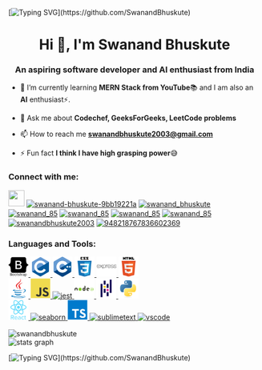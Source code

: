 [![Typing SVG](https://readme-typing-svg.herokuapp.com/?font=Righteous&color=FFA600&size=60&center=true&vCenter=true&width=900&height=100&lines=Hello+%F0%9F%91%8B+My+Name+is+Swanand.;👨‍💻Aspiring+Software+Engineer.;Feel+Free+to+Get+in+Touch.+%F0%9F%98%84;)](https://github.com/SwanandBhuskute)

<h1 align="center">Hi 👋, I'm Swanand Bhuskute</h1>
<h3 align="center">An aspiring software developer and AI enthusiast from India</h3>

- 🌱 I’m currently learning **MERN Stack from YouTube**📚 and I am also an **AI** enthusiast⚡.

- 💬 Ask me about **Codechef, GeeksForGeeks, LeetCode problems**

- 📫 How to reach me **swanandbhuskute2003@gmail.com**

- ⚡ Fun fact **I think I have high grasping power**😅

<h3 align="left">Connect with me:</h3>
<p align="left">
<a href="https://twitter.com/bhuskuteswanand" target="blank"><img src="https://raw.githubusercontent.com/danielcranney/readme-generator/main/public/icons/socials/twitter.svg" width="32" height="32" /></a>
<a href="https://linkedin.com/in/swanand-bhuskute-9bb19221a" target="blank"><img align="center" src="https://raw.githubusercontent.com/rahuldkjain/github-profile-readme-generator/master/src/images/icons/Social/linked-in-alt.svg" alt="swanand-bhuskute-9bb19221a" height="30" width="40" /></a>
<a href="https://instagram.com/swanand_bhuskute" target="blank"><img align="center" src="https://raw.githubusercontent.com/rahuldkjain/github-profile-readme-generator/master/src/images/icons/Social/instagram.svg" alt="swanand_bhuskute" height="30" width="40" /></a>
<a href="https://www.codechef.com/users/swanand_85" target="blank"><img align="center" src="https://cdn.jsdelivr.net/npm/simple-icons@3.1.0/icons/codechef.svg" alt="swanand_85" height="30" width="40" /></a>
<a href="https://www.hackerrank.com/swanand_85" target="blank"><img align="center" src="https://raw.githubusercontent.com/rahuldkjain/github-profile-readme-generator/master/src/images/icons/Social/hackerrank.svg" alt="swanand_85" height="30" width="40" /></a>
<a href="https://codeforces.com/profile/swanand_85" target="blank"><img align="center" src="https://raw.githubusercontent.com/rahuldkjain/github-profile-readme-generator/master/src/images/icons/Social/codeforces.svg" alt="swanand_85" height="30" width="40" /></a>
<a href="https://www.leetcode.com/swanand_85" target="blank"><img align="center" src="https://raw.githubusercontent.com/rahuldkjain/github-profile-readme-generator/master/src/images/icons/Social/leet-code.svg" alt="swanand_85" height="30" width="40" /></a>
<a href="https://auth.geeksforgeeks.org/user/swanandbhuskute2003" target="blank"><img align="center" src="https://raw.githubusercontent.com/rahuldkjain/github-profile-readme-generator/master/src/images/icons/Social/geeks-for-geeks.svg" alt="swanandbhuskute2003" height="30" width="40" /></a>
<a href="https://discord.gg/948218767836602369" target="blank"><img align="center" src="https://raw.githubusercontent.com/rahuldkjain/github-profile-readme-generator/master/src/images/icons/Social/discord.svg" alt="948218767836602369" height="30" width="40" /></a>
</p>

<h3 align="left">Languages and Tools:</h3>
<p align="left">
  <a href="https://getbootstrap.com" target="_blank" rel="noreferrer"> 
    <img src="https://raw.githubusercontent.com/devicons/devicon/master/icons/bootstrap/bootstrap-plain-wordmark.svg" alt="bootstrap" width="40" height="40"/>
  </a> 
  <a href="https://www.cprogramming.com/" target="_blank" rel="noreferrer">
    <img src="https://raw.githubusercontent.com/devicons/devicon/master/icons/c/c-original.svg" alt="c" width="40" height="40"/>
  </a> 
  <a href="https://www.w3schools.com/cpp/" target="_blank" rel="noreferrer"> 
    <img src="https://raw.githubusercontent.com/devicons/devicon/master/icons/cplusplus/cplusplus-original.svg" alt="cplusplus" width="40" height="40"/>
  </a>
  <a href="https://www.w3schools.com/css/" target="_blank" rel="noreferrer"> 
    <img src="https://raw.githubusercontent.com/devicons/devicon/master/icons/css3/css3-original-wordmark.svg" alt="css3" width="40" height="40"/>
  </a> 
  <a href="https://expressjs.com" target="_blank" rel="noreferrer">
    <img src="https://raw.githubusercontent.com/devicons/devicon/master/icons/express/express-original-wordmark.svg" alt="express" width="40" height="40"/>
  </a>
  <a href="https://www.w3.org/html/" target="_blank" rel="noreferrer"> 
    <img src="https://raw.githubusercontent.com/devicons/devicon/master/icons/html5/html5-original-wordmark.svg" alt="html5" width="40" height="40"/>
  </a>
  <br>
  <a href="https://www.java.com" target="_blank" rel="noreferrer">
    <img src="https://raw.githubusercontent.com/devicons/devicon/master/icons/java/java-original.svg" alt="java" width="40" height="40"/>
  </a> 
  <a href="https://developer.mozilla.org/en-US/docs/Web/JavaScript" target="_blank" rel="noreferrer"> <img src="https://raw.githubusercontent.com/devicons/devicon/master/icons/javascript/javascript-original.svg" alt="javascript" width="40" height="40"/> 
  </a>
  <a href="https://jestjs.io" target="_blank" rel="noreferrer"> 
    <img src="https://www.vectorlogo.zone/logos/jestjsio/jestjsio-icon.svg" alt="jest" width="40" height="40"/> </a> <a href="https://nodejs.org" target="_blank" rel="noreferrer"> 
      <img src="https://raw.githubusercontent.com/devicons/devicon/master/icons/nodejs/nodejs-original-wordmark.svg" alt="nodejs" width="40" height="40"/>
  </a>
  <a href="https://pandas.pydata.org/" target="_blank" rel="noreferrer">
    <img src="https://raw.githubusercontent.com/devicons/devicon/2ae2a900d2f041da66e950e4d48052658d850630/icons/pandas/pandas-original.svg" alt="pandas" width="40" height="40"/> 
  </a> 
  <a href="https://www.python.org" target="_blank" rel="noreferrer">
    <img src="https://raw.githubusercontent.com/devicons/devicon/master/icons/python/python-original.svg" alt="python" width="40" height="40"/>
  </a>
  <br>
  <a href="https://reactjs.org/" target="_blank" rel="noreferrer">
    <img src="https://raw.githubusercontent.com/devicons/devicon/master/icons/react/react-original-wordmark.svg" alt="react" width="40" height="40"/> 
  </a>
  <a href="https://seaborn.pydata.org/" target="_blank" rel="noreferrer"> 
    <img src="https://seaborn.pydata.org/_images/logo-mark-lightbg.svg" alt="seaborn" width="40" height="40"/>
  </a> 
  <a href="https://www.typescriptlang.org/" target="_blank" rel="noreferrer"> 
    <img src="https://raw.githubusercontent.com/devicons/devicon/master/icons/typescript/typescript-original.svg" alt="typescript" width="40" height="40"/>
  </a>
  <a href="https://www.sublimetext.com/docs/index.html" target="_blank" rel="noreferrer"> 
    <img src="https://www.sublimehq.com/images/sublime_text.png" alt="sublimetext" width="40" height="40"/> 
  </a>
  <a href="https://code.visualstudio.com/docs" target="_blank" rel="noreferrer">
    <img src="https://cdn.jsdelivr.net/gh/devicons/devicon/icons/vscode/vscode-original.svg" alt="vscode" width="40" height="40"/> 
  </a> 
</p>


<p>
<!--   <img align="center" src="https://github-readme-streak-stats.herokuapp.com/?user=swanandbhuskute&" alt="swanandbhuskute" /> -->
  <img align="center" src="https://github-readme-stats.vercel.app/api/top-langs?username=swanandbhuskute&show_icons=true&locale=en&layout=compact" alt="swanandbhuskute" />
  <br>
  <img src="https://github-readme-stats.vercel.app/api?hide_title=false&hide_rank=false&show_icons=true&include_all_commits=true&count_private=true&disable_animations=false&theme=dracula&locale=en&hide_border=false&username=SwanandBhuskute" height="150" alt="stats graph" />
</p>

[![Typing SVG](https://readme-typing-svg.herokuapp.com/?font=Righteous&color=FFA600&size=60&center=true&vCenter=true&width=900&height=100&lines=Thanks+For+Visiting+My+Profile!!.;Visit+Again!...)](https://github.com/SwanandBhuskute)
